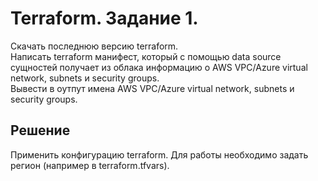 # Terraform. Задание 1.
Скачать последнюю версию terraform.  
Написать terraform манифест, который с помощью data source сущностей получает из облака информацию о AWS VPC/Azure virtual network, subnets и security groups.  
Вывести в оутпут имена AWS VPC/Azure virtual network, subnets и security groups.  
## Решение
Применить конфигурацию terraform. Для работы необходимо задать регион (например в terraform.tfvars).